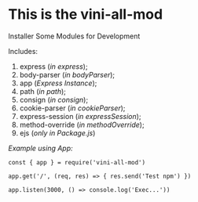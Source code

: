 # This is the vini-all-mod

Installer Some Modules for Development

Includes:
1. express (_in express_);
2. body-parser (_in bodyParser_);
3. app (_Express Instance_);
4. path (_in path_);
5. consign (_in consign_);
6. cookie-parser (_in cookieParser_);
7. express-session (_in expressSession_);
8. method-override (_in methodOverride_);
9. ejs (_only in Package.js_)

_Example using App:_

	const { app } = require('vini-all-mod')

	app.get('/', (req, res) => { res.send('Test npm') })

	app.listen(3000, () => console.log('Exec...'))
